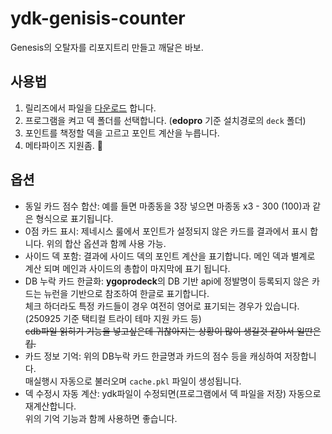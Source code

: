 # ydk-genisis-counter
Genesis의 오탈자를 리포지트리 만들고 깨달은 바보.

## 사용법
1. 릴리즈에서 파일을 [다운로드](https://github.com/cfnnit/ydk-genisis-counter/releases/tag/release) 합니다.
2. 프로그램을 켜고 덱 폴더를 선택합니다. (**edopro** 기준 설치경로의 `deck` 폴더)
3. 포인트를 책정할 덱을 고르고 포인트 계산을 누릅니다.
4. 메타파이즈 지원좀. 🙏

## 옵션
* 동일 카드 점수 합산: 예를 들면 마종동을 3장 넣으면 마종동 x3 - 300 (100)과 같은 형식으로 표기됩니다.
* 0점 카드 표시: 제네시스 룰에서 포인트가 설정되지 않은 카드를 결과에서 표시 합니다. 위의 합산 옵션과 함께 사용 가능.
* 사이드 덱 포함: 결과에 사이드 덱의 포인트 계산을 표기합니다. 메인 덱과 별계로 계산 되며 메인과 사이드의 총합이 마지막에 표기 됩니다.
* DB 누락 카드 한글화: **ygoprodeck**의 DB 기반 api에 정발명이 등록되지 않은 카드는 뉴런을 기반으로 참조하여 한글로 표기합니다.\
체크 하더라도 특정 카드들이 경우 여전히 영어로 표기되는 경우가 있습니다. (250925 기준 택티컬 트라이 테마 지원 카드 등)\
~~cdb파일 읽히기 기능을 넣고싶은데 귀찮아지는 상황이 많이 생길것 같아서 일딴은 킵.~~
* 카드 정보 기억: 위의 DB누락 카드 한글명과 카드의 점수 등을 캐싱하여 저장합니다.\
매실행시 자동으로 불러오며 `cache.pkl` 파일이 생성됩니다.
* 덱 수정시 자동 계산: ydk파일이 수정되면(프로그램에서 덱 파일을 저장) 자동으로 재계산합니다.\
위의 기억 기능과 함께 사용하면 좋습니다.
